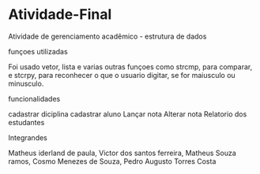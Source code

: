 # Atividade-Final
Atividade de gerenciamento acadêmico - estrutura de dados

funçoes utilizadas

Foi usado vetor, lista e varias outras funçoes como strcmp, para comparar, e stcrpy, para reconhecer o que o usuario digitar, se for maiusculo ou minusculo.

funcionalidades 

cadastrar diciplina
cadastrar aluno
Lançar nota
Alterar nota
Relatorio dos estudantes

Integrandes

Matheus iderland de paula,
 Victor dos santos ferreira,
 Matheus Souza ramos,
 Cosmo Menezes de Souza,
 Pedro Augusto Torres Costa
